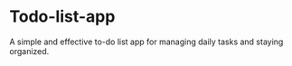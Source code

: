 # Todo-list-app
A simple and effective to-do list app for managing daily tasks and staying organized.
